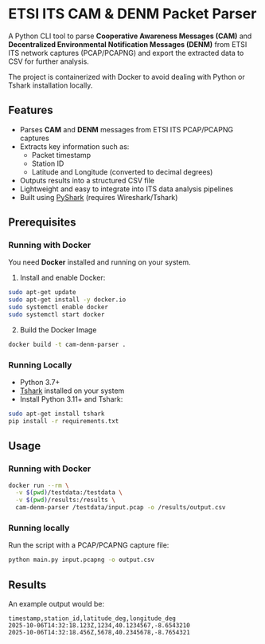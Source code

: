 # ETSI ITS CAM & DENM Packet Parser

A Python CLI tool to parse **Cooperative Awareness Messages (CAM)** and **Decentralized Environmental Notification Messages (DENM)** from ETSI ITS network captures (PCAP/PCAPNG) and export the extracted data to CSV for further analysis.

The project is containerized with Docker to avoid dealing with Python or Tshark installation locally.

## Features
- Parses **CAM** and **DENM** messages from ETSI ITS PCAP/PCAPNG captures
- Extracts key information such as:
  - Packet timestamp
  - Station ID
  - Latitude and Longitude (converted to decimal degrees)
- Outputs results into a structured CSV file
- Lightweight and easy to integrate into ITS data analysis pipelines
- Built using [PyShark](https://github.com/KimiNewt/pyshark) (requires Wireshark/Tshark)

## Prerequisites
### Running with Docker
You need **Docker** installed and running on your system.
1. Install and enable Docker:
```bash
sudo apt-get update
sudo apt-get install -y docker.io
sudo systemctl enable docker
sudo systemctl start docker
```

2. Build the Docker Image
```bash
docker build -t cam-denm-parser .
```

### Running Locally
- Python 3.7+
- [Tshark](https://www.wireshark.org/docs/man-pages/tshark.html) installed on your system
- Install Python 3.11+ and Tshark:
```bash
sudo apt-get install tshark
pip install -r requirements.txt
```

## Usage
### Running with Docker
```bash
docker run --rm \
  -v $(pwd)/testdata:/testdata \
  -v $(pwd)/results:/results \
  cam-denm-parser /testdata/input.pcap -o /results/output.csv
```

### Running locally
Run the script with a PCAP/PCAPNG capture file:
```bash
python main.py input.pcapng -o output.csv
```

## Results
An example output would be:
```csv
timestamp,station_id,latitude_deg,longitude_deg
2025-10-06T14:32:18.123Z,1234,40.1234567,-8.6543210
2025-10-06T14:32:18.456Z,5678,40.2345678,-8.7654321
```

